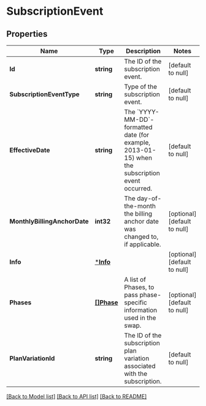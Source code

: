 # SubscriptionEvent

## Properties
Name | Type | Description | Notes
------------ | ------------- | ------------- | -------------
**Id** | **string** | The ID of the subscription event. | [default to null]
**SubscriptionEventType** | **string** | Type of the subscription event. | [default to null]
**EffectiveDate** | **string** | The &#x60;YYYY-MM-DD&#x60;-formatted date (for example, 2013-01-15) when the subscription event occurred. | [default to null]
**MonthlyBillingAnchorDate** | **int32** | The day-of-the-month the billing anchor date was changed to, if applicable. | [optional] [default to null]
**Info** | [***Info**](Info.md) |  | [optional] [default to null]
**Phases** | [**[]Phase**](Phase.md) | A list of Phases, to pass phase-specific information used in the swap. | [optional] [default to null]
**PlanVariationId** | **string** | The ID of the subscription plan variation associated with the subscription. | [default to null]

[[Back to Model list]](../README.md#documentation-for-models) [[Back to API list]](../README.md#documentation-for-api-endpoints) [[Back to README]](../README.md)

